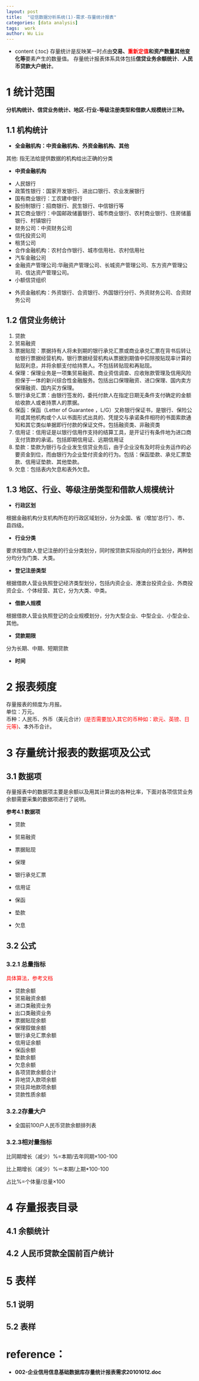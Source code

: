 ```yaml
---
layout: post
title:  "征信数据分析系统(1)-需求-存量统计报表"
categories: [data analysis]
tags:  work
author: Wu Liu
---
```


* content
{:toc}
存量统计是反映某一时点由**交易、<font color='red'>重新定值</font>和资产数量其他变化等**要素产生的数量值。
存量统计报表体系具体包括**信贷业务余额统计**、**人民币贷款大户统计**。




# 1 统计范围
**分机构统计、信贷业务统计、地区-行业-等级注册类型和借款人规模统计三种。**

## 1.1 机构统计
* **全金融机构：中资金融机构、外资金融机构、其他**

其他: 指无法给提供数据的机构给出正确的分类

* **中资金融机构**
 - 人民银行
 - 政策性银行：国家开发银行、进出口银行、农业发展银行
 - 国有商业银行：工农建中银行
 - 股份制银行：招商银行、民生银行、中信银行等
 - 其它商业银行：中国邮政储蓄银行、城市商业银行、农村商业银行、住房储蓄银行、村镇银行
 - 财务公司：中资财务公司
 - 信托投资公司
 - 租赁公司
 - 合作金融机构：农村合作银行、城市信用社、农村信用社
 - 汽车金融公司
 - 金融资产管理公司:华融资产管理公司、长城资产管理公司、东方资产管理公司、信达资产管理公司。
 - 小额信贷组织

* 外资金融机构：外资银行、合资银行、外国银行分行、外资财务公司、合资财务公司

## 1.2 信贷业务统计

1. 贷款
2. 贸易融资
3. 票据贴现：票据持有人将未到期的银行承兑汇票或商业承兑汇票在背书后转让给银行票据经营机构，银行票据经营机构从票据到期值中扣除按贴现率计算的贴现利息，并将余额支付给持票人。不包括转贴现和再贴现。
4. 保理：保理业务是一项集贸易融资、商业资信调查、应收账款管理及信用风险担保于一体的新兴综合性金融服务。包括出口保理融资、进口保理、国内卖方保理融资、国内买方保理。
5. 银行承兑汇票：由银行签发的，委托付款人在指定日期无条件支付确定的金额给收款人或者持票人的票据。
6. 保函：保函（Letter of Guarantee ，L/G）又称银行保证书，是银行、保险公司或其他机构或个人以书面形式出具的、凭提交与承诺条件相符的书面索款通知和其它类似单据即行付款的保证文件。包括融资类、非融资类
7. 信用证：信用证是以银行信用作支持的结算工具，是开证行有条件地为进口商支付货款的承诺。包括即期信用证、远期信用证
8. 垫款：垫款为银行与企业发生信贷业务后，由于企业没有及时将业务运作的必要资金到位，而由银行为企业垫付资金的行为。包括：保函垫款、承兑汇票垫款、信用证垫款、其他垫款。
9. 欠息：包括表内欠息和表外欠息。

## 1.3 地区、行业、等级注册类型和借款人规模统计

* **行政区划**

根据金融机构分支机构所在的行政区域划分，分为全国、省（增加‘总行’）、市、县四级。

* **行业分类**

要求按借款人登记注册的行业分类划分，同时按贷款实际投向的行业划分，两种划分均分为门类、大类。

* **登记注册类型**

根据借款人营业执照登记经济类型划分，包括内资企业、港澳台投资企业、外商投资企业、个体经营、其它，分为大类、中类。

* **借款人规模**

根据借款人营业执照登记的企业规模划分，分为大型企业、中型企业、小型企业、其他。

* **贷款期限**

分为长期、中期、短期贷款

* **时间**


# 2 报表频度

存量报表的频度为:月报。<br/>
单位：万元。<br/>
币种：人民币、外币（美元合计）<font color='red'>(是否需要加入其它的币种如：欧元、英镑、日元等)</font>、本外币合计。

# 3 存量统计报表的数据项及公式
## 3.1 数据项
存量报表中的数据项主要是余额以及用其计算出的各种比率，下面对各项信贷业务余额需要采集的数据项进行了说明。

**参考4.1 数据项**

- 贷款

- 贸易融资

- 票据贴现

- 保理

- 银行承兑汇票

- 信用证

- 保函

- 垫款

- 欠息

## 3.2 公式

### 3.2.1 总量指标
<font color='red'>具体算法，参考文档</font>

- 贷款余额
- 贸易融资余额
- 进口类融资业务
- 出口类融资业务
- 票据贴现余额
- 保理叙做余额
- 银行承兑汇票余额
- 信用证余额
- 保函余额
- 垫款余额
- 欠息余额
- 各项贷款余额合计
- 异地贷入款项余额
- 贷往异地款项余额
- 贷款性质余额

### 3.2.2存量大户
- 全国前100户人民币贷款余额排列表

### 3.2.3相对量指标
比同期增长（减少）%=本期/去年同期×100-100

比上期增长（减少）%＝本期/上期*100-100

占比%=个体量/总量×100

# 4 存量报表目录

## 4.1 余额统计

## 4.2 人民币贷款全国前百户统计

# 5 表样

## 5.1 说明

## 5.2 表样


# reference：
- **002-企业信用信息基础数据库存量统计报表需求20101012.doc**
















